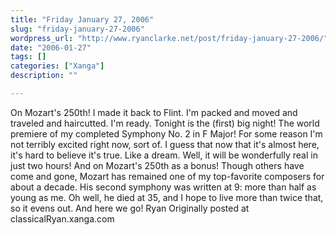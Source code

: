```yaml
---
title: "Friday January 27, 2006"
slug: "friday-january-27-2006"
wordpress_url: "http://www.ryanclarke.net/post/friday-january-27-2006/"
date: "2006-01-27"
tags: []
categories: ["Xanga"]
description: ""

---
```


On Mozart's 250th!
 I made it back to Flint. I'm packed and moved and traveled and haircutted. I'm ready.
 Tonight is the (first) big night! The world premiere of my completed Symphony No. 2 in F Major! For some reason I'm not terribly excited right now, sort of. I guess that now that it's almost here, it's hard to believe it's true. Like a dream. Well, it will be wonderfully real in just two hours!
 And on Mozart's 250th as a bonus! Though others have come and gone, Mozart has remained one of my top-favorite composers for about a decade. His second symphony was written at 9: more than half as young as me. Oh well, he died at 35, and I hope to live more than twice that, so it evens out.
 And here we go!
 Ryan
Originally posted at classicalRyan.xanga.com
